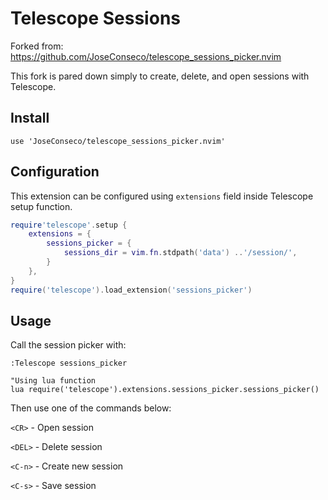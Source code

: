 # Telescope Sessions

Forked from: https://github.com/JoseConseco/telescope_sessions_picker.nvim

This fork is pared down simply to create, delete, and open sessions with Telescope.

## Install

```
use 'JoseConseco/telescope_sessions_picker.nvim'
```

## Configuration
This extension can be configured using `extensions` field inside Telescope
setup function.

```lua
require'telescope'.setup {
    extensions = {
        sessions_picker = {
            sessions_dir = vim.fn.stdpath('data') ..'/session/',
        }
    },
}
require('telescope').load_extension('sessions_picker')
```

## Usage

Call the session picker with:

```viml
:Telescope sessions_picker

"Using lua function
lua require('telescope').extensions.sessions_picker.sessions_picker()
```

Then use one of the commands below:

`<CR>` - Open session

`<DEL>` - Delete session

`<C-n>` - Create new session

`<C-s>` - Save session
